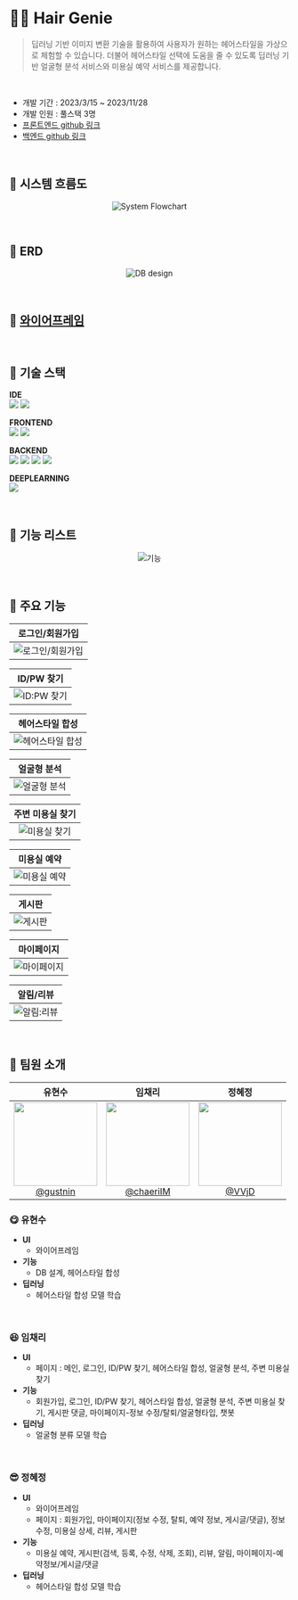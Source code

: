 # 🧞‍♂️ Hair Genie
> 딥러닝 기반 이미지 변환 기술을 활용하여 사용자가 원하는 헤어스타일을 가상으로 체험할 수 있습니다. 더불어 헤어스타일 선택에 도움을 줄 수 있도록 딥러닝 기반 얼굴형 분석 서비스와 미용실 예약 서비스를 제공합니다.

<br>

- 개발 기간 : 2023/3/15 ~ 2023/11/28
- 개발 인원 : 풀스택 3명
- [프론트엔드 github 링크](https://github.com/chaeriIM/hair-genie-frontend)
- [백엔드 github 링크](https://github.com/gustnin/hair-genie-backend)

<br>

## 💫 시스템 흐름도
<div align="center">

![System Flowchart](https://github.com/chaeriIM/YAMSpoon-FE/assets/51882233/350f0834-262c-4ebb-98c5-4e3496030c7e)

</div>

<br>

## 💫 ERD
<div align="center">

![DB design](https://github.com/chaeriIM/YAMSpoon-FE/assets/51882233/f63305ac-c7df-4481-ab0b-2d32fa6fc22f)

</div>

<br>

## 💫 [와이어프레임](https://www.figma.com/file/oMZkMfpRO9YmbNmIqgA2nn/Untitled?type=design&node-id=0%3A1&mode=design&t=1q5Y3uFoWsqIacc1-1)

<br>

## 💫 기술 스택

**IDE**  
<img src="https://img.shields.io/badge/Visual Studio Code-007ACC?style=flat-square&logo=visualstudiocode&logoColor=fff"/> 
<img src="https://img.shields.io/badge/Jupyter-F37626?style=flat-square&logo=jupyter&logoColor=fff"/> 

**FRONTEND**  
<img src="https://img.shields.io/badge/javascript-F7DF1E?style=flat-square&logo=javascript&logoColor=fff"/>
<img src="https://img.shields.io/badge/React-61DAFB?style=flat-square&logo=React&logoColor=fff"/> 

**BACKEND**  
<img src="https://img.shields.io/badge/Python-3776AB?style=flat-square&logo=python&logoColor=fff"/> 
<img src="https://img.shields.io/badge/Django-092E20?style=flat-square&logo=django&logoColor=fff"/>
<img src="https://img.shields.io/badge/Amazon RDS-527FFF?style=flat-square&logo=amazonrds&logoColor=fff"/> 
<img src="https://img.shields.io/badge/AmazonS3-569A31?style=flat-square&logo=amazons3&logoColor=fff"/>

**DEEPLEARNING**  
<img src="https://img.shields.io/badge/Google Colab-F9AB00?style=flat-square&logo=googlecolab&logoColor=fff"/> 

<br>

## 💫 기능 리스트
<div align="center">

![기능](https://github.com/chaeriIM/hair-genie-frontend/assets/51882233/71c3cadc-5b45-4187-8d41-e500662b5eae)

</div>

<br>

## 💫 주요 기능

<div align="center">

|로그인/회원가입|
|:---:|
|![로그인/회원가입](https://github.com/chaeriIM/hair-genie-frontend/assets/51882233/616a5484-7ca6-4768-b94a-59a875ab98db)|

|ID/PW 찾기|
|:---:|
|![ID:PW 찾기](https://github.com/chaeriIM/hair-genie-frontend/assets/51882233/e3e3a4da-bfa2-4344-a159-dfec365c3477)|

|헤어스타일 합성|
|:---:|
|![헤어스타일 합성](https://github.com/chaeriIM/hair-genie-frontend/assets/51882233/04d46b8c-33a9-40fd-bffc-4b98577285dd)|

|얼굴형 분석|
|:---:|
|![얼굴형 분석](https://github.com/chaeriIM/hair-genie-frontend/assets/51882233/74bd1b19-f129-4d8d-815f-34b26914359b)|

|주변 미용실 찾기|
|:---:|
|![미용실 찾기](https://github.com/chaeriIM/hair-genie-frontend/assets/51882233/9070f8c0-deb9-4df9-9012-e6993ee86b60)|

|미용실 예약|
|:---:|
|![미용실 예약](https://github.com/chaeriIM/hair-genie-frontend/assets/51882233/6051b33b-c22b-4e6a-97d4-da608e05ca1f)|

|게시판|
|:---:|
|![게시판](https://github.com/chaeriIM/hair-genie-frontend/assets/51882233/073a9096-5596-40d2-a092-6afa3145847f)|

|마이페이지|
|:---:|
|![마이페이지](https://github.com/chaeriIM/hair-genie-frontend/assets/51882233/0384f1a4-6c38-4ebd-9614-013c3759d349)|

|알림/리뷰|
|:---:|
|![알림:리뷰](https://github.com/chaeriIM/hair-genie-frontend/assets/51882233/323a542b-879b-418c-bf2f-59947ea3186c)|

</div>

<br>

## 💫 팀원 소개

<div align="center">

| **유현수** | **임채리** | **정혜정** |
| :------: |  :------: | :------: |
| [<img src="https://avatars.githubusercontent.com/u/79098908?v=4" height=150 width=150> <br/> @gustnin](https://github.com/gustnin) | [<img src="https://avatars.githubusercontent.com/u/51882233?v=4" height=150 width=150> <br/> @chaeriIM](https://github.com/chaeriIM) | [<img src="https://avatars.githubusercontent.com/u/128907052?v=4" height=150 width=150> <br/> @VVjD](https://github.com/VVjD) |  

</div>

### 😋 유현수

- **UI**
    - 와이어프레임
- **기능**
    - DB 설계, 헤어스타일 합성
- **딥러닝**
    - 헤어스타일 합성 모델 학습

<br>
    
### 😆 임채리

- **UI**
    - 페이지 : 메인, 로그인, ID/PW 찾기, 헤어스타일 합성, 얼굴형 분석, 주변 미용실 찾기
- **기능**
    - 회원가입, 로그인, ID/PW 찾기, 헤어스타일 합성, 얼굴형 분석, 주변 미용실 찾기, 게시판 댓글, 마이페이지-정보 수정/탈퇴/얼굴형타입, 챗봇
- **딥러닝**
    - 얼굴형 분류 모델 학습

<br>

### 😎 정혜정

- **UI**
    - 와이어프레임
    - 페이지 : 회원가입, 마이페이지(정보 수정, 탈퇴, 예약 정보, 게시글/댓글), 정보 수정, 미용실 상세, 리뷰, 게시판
- **기능**
    - 미용실 예약, 게시판(검색, 등록, 수정, 삭제, 조회), 리뷰, 알림, 마이페이지-예약정보/게시글/댓글
- **딥러닝**
    - 헤어스타일 합성 모델 학습